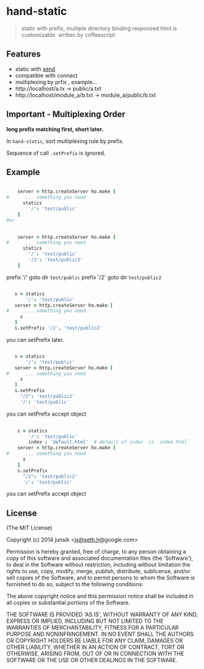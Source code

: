 # hand-static


> static with prefix, multiple directory binding
> responsed html is customizable.
> written by coffeescript

## Features

* static with [send][send] 
* compatible with connect
* multiplexing by prfix , example...
 * http://localhost/a.tx -> public/a.txt
 * http://localhost/module_a/b.txt -> module_a/public/b.txt

[send]: https://www.npmjs.org/package/send


## Important - Multiplexing Order


**long prefix matching first, short later.**


In `hand-static`, sort multiplexing rule by prefix. 

Sequence of call `.setPrefix` is ignored.






## Example 

```coffee 

    server = http.createServer ho.make [
#      ... something you need
      statics
        '/': 'test/public'
    ]
#or 

 
    server = http.createServer ho.make [
#      ... something you need
      statics
        '/': 'test/public' 
        '/2': 'test/public2' 
    ]

 ```
 prefix '/'  goto  dir `test/public`
 prefix '/2'  goto  dir `test/public2`



 ```coffee 
 
    s = statics
        '/': 'test/public' 
    server = http.createServer ho.make [
#      ... something you need
      s
    ]
    s.setPrefix '/2', 'test/public2'

 ```
you can setPrefix later.
  
 ```coffee 
 
    s = statics
        '/': 'test/public' 
    server = http.createServer ho.make [
#      ... something you need
      s
    ]
    s.setPrefix
      "/2": 'test/public2'
      '/': 'test/public' 

 ```
you can setPrefix accept object

```coffee 
 
    s = statics
        '/': 'test/public' 
        index : 'default.html'  # default of index  is `index.html`
    server = http.createServer ho.make [
#      ... something you need
      s
    ]
    s.setPrefix
      "/2": 'test/public2'
      '/': 'test/public' 

 ```
you can setPrefix accept object
## License

(The MIT License)

Copyright (c) 2014 junsik &lt;js@seth.h@google.com&gt;

Permission is hereby granted, free of charge, to any person obtaining
a copy of this software and associated documentation files (the
'Software'), to deal in the Software without restriction, including
without limitation the rights to use, copy, modify, merge, publish,
distribute, sublicense, and/or sell copies of the Software, and to
permit persons to whom the Software is furnished to do so, subject to
the following conditions:

The above copyright notice and this permission notice shall be
included in all copies or substantial portions of the Software.

THE SOFTWARE IS PROVIDED 'AS IS', WITHOUT WARRANTY OF ANY KIND,
EXPRESS OR IMPLIED, INCLUDING BUT NOT LIMITED TO THE WARRANTIES OF
MERCHANTABILITY, FITNESS FOR A PARTICULAR PURPOSE AND NONINFRINGEMENT.
IN NO EVENT SHALL THE AUTHORS OR COPYRIGHT HOLDERS BE LIABLE FOR ANY
CLAIM, DAMAGES OR OTHER LIABILITY, WHETHER IN AN ACTION OF CONTRACT,
TORT OR OTHERWISE, ARISING FROM, OUT OF OR IN CONNECTION WITH THE
SOFTWARE OR THE USE OR OTHER DEALINGS IN THE SOFTWARE.

 